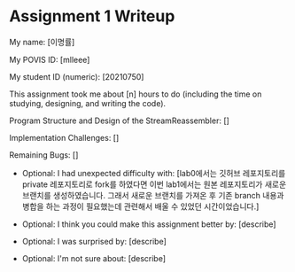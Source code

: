 Assignment 1 Writeup
=============

My name: [이명률]

My POVIS ID: [mlleee]

My student ID (numeric): [20210750]

This assignment took me about [n] hours to do (including the time on studying, designing, and writing the code).

Program Structure and Design of the StreamReassembler:
[]

Implementation Challenges:
[]

Remaining Bugs:
[]

- Optional: I had unexpected difficulty with: [lab0에서는 깃허브 레포지토리를 private 레포지토리로 fork를 하였다면
이번 lab1에서는 원본 레포지토리가 새로운 브랜치를 생성하였습니다. 그래서 새로운 브랜치를 가져온 후 기존 branch 내용과 병합을
하는 과정이 필요했는데 관련해서 배울 수 있었던 시간이었습니다.]

- Optional: I think you could make this assignment better by: [describe]

- Optional: I was surprised by: [describe]

- Optional: I'm not sure about: [describe]
